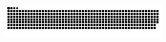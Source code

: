 ![snake gif](https://raw.githubusercontent.com/platane/platane/output/github-contribution-grid-snake-dark.svg)
